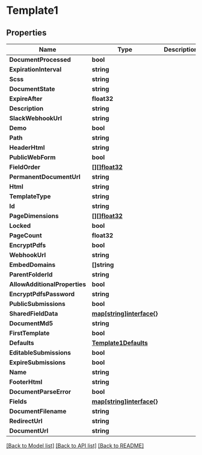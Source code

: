 # Template1

## Properties
Name | Type | Description | Notes
------------ | ------------- | ------------- | -------------
**DocumentProcessed** | **bool** |  | [optional] 
**ExpirationInterval** | **string** |  | [optional] 
**Scss** | **string** |  | [optional] 
**DocumentState** | **string** |  | [optional] 
**ExpireAfter** | **float32** |  | [optional] 
**Description** | **string** |  | [optional] 
**SlackWebhookUrl** | **string** |  | [optional] 
**Demo** | **bool** |  | [optional] 
**Path** | **string** |  | [optional] 
**HeaderHtml** | **string** |  | [optional] 
**PublicWebForm** | **bool** |  | [optional] 
**FieldOrder** | [**[][]float32**](array.md) |  | [optional] 
**PermanentDocumentUrl** | **string** |  | [optional] 
**Html** | **string** |  | [optional] 
**TemplateType** | **string** |  | [optional] 
**Id** | **string** |  | [optional] 
**PageDimensions** | [**[][]float32**](array.md) |  | [optional] 
**Locked** | **bool** |  | [optional] 
**PageCount** | **float32** |  | [optional] 
**EncryptPdfs** | **bool** |  | [optional] 
**WebhookUrl** | **string** |  | [optional] 
**EmbedDomains** | **[]string** |  | [optional] 
**ParentFolderId** | **string** |  | [optional] 
**AllowAdditionalProperties** | **bool** |  | [optional] 
**EncryptPdfsPassword** | **string** |  | [optional] 
**PublicSubmissions** | **bool** |  | [optional] 
**SharedFieldData** | [**map[string]interface{}**](map[string]interface{}.md) |  | [optional] 
**DocumentMd5** | **string** |  | [optional] 
**FirstTemplate** | **bool** |  | [optional] 
**Defaults** | [**Template1Defaults**](template_1_defaults.md) |  | [optional] 
**EditableSubmissions** | **bool** |  | [optional] 
**ExpireSubmissions** | **bool** |  | [optional] 
**Name** | **string** |  | [optional] 
**FooterHtml** | **string** |  | [optional] 
**DocumentParseError** | **bool** |  | [optional] 
**Fields** | [**map[string]interface{}**](map[string]interface{}.md) |  | [optional] 
**DocumentFilename** | **string** |  | [optional] 
**RedirectUrl** | **string** |  | [optional] 
**DocumentUrl** | **string** |  | [optional] 

[[Back to Model list]](../README.md#documentation-for-models) [[Back to API list]](../README.md#documentation-for-api-endpoints) [[Back to README]](../README.md)


